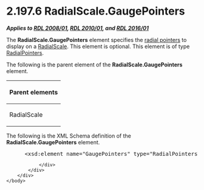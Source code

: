 <html dir="LTR" xmlns:mshelp="http://msdn.microsoft.com/mshelp" xmlns:ddue="http://ddue.schemas.microsoft.com/authoring/2003/5" xmlns:xlink="http://www.w3.org/1999/xlink" xmlns:tool="http://www.microsoft.com/tooltip">
    <head>
        <meta http-equiv="Content-Type" content="text/html; CHARSET=utf-8"></meta>
        <meta name="save" content="history"></meta>
        <title>2.197.6 RadialScale.GaugePointers</title>
        <xml>
            <mshelp:toctitle title="2.197.6 RadialScale.GaugePointers"></mshelp:toctitle>
            <mshelp:rltitle title="[MS-RDL]: RadialScale.GaugePointers"></mshelp:rltitle>
            <mshelp:keyword index="A" term="3385b9cc-1bc0-45df-8005-f0d08c34abec"></mshelp:keyword>
            <mshelp:attr name="DCSext.ContentType" value="open specification"></mshelp:attr>
            <mshelp:attr name="AssetID" value="3385b9cc-1bc0-45df-8005-f0d08c34abec"></mshelp:attr>
            <mshelp:attr name="TopicType" value="kbRef"></mshelp:attr>
            <mshelp:attr name="DCSext.Title" value="[MS-RDL]: RadialScale.GaugePointers" />
        </xml>
    </head>
    <body>
        <div id="header">
            <h1 class="heading">2.197.6 RadialScale.GaugePointers</h1>
        </div>
        <div id="mainSection">
            <div id="mainBody">
                <div id="allHistory" class="saveHistory"></div>
                <div id="sectionSection0" class="section" name="collapseableSection">
                    

<p><b><i>Applies to </i></b><a href="1e855f94-4617-47e4-b89e-0856c6cb420f.md"><b><i>RDL 2008/01</i></b></a><b><i>,
</i></b><a href="3428e690-a348-4ec7-8a6a-8efb42d2cdee.md"><b><i>RDL 2010/01</i></b></a><b><i>,
and </i></b><a href="52ce3983-2bfc-4e72-9359-42aaf5fe4509.md"><b><i>RDL 2016/01</i></b></a></p>

<p>The <b>RadialScale.GaugePointers</b> element specifies the <a href="b2482b3f-74ab-4ca8-a9e5-c07955011743.md#gt_41325275-2cae-4dba-9fde-53833f547fce">radial pointers</a> to display
on a <a href="86468d9f-c561-4b50-a689-5dfccfde8495.md">RadialScale</a>. This
element is optional. This element is of type <a href="9a9b33af-2433-4a0f-8582-67526774a089.md">RadialPointers</a>.</p>

<p>The following is the parent element of the <b>RadialScale.GaugePointers</b>
element.</p>

<table>
 <thead>
  <tr>
   <th>
   <p>Parent elements</p>
   </th>
  </tr>
 </thead>
 <tr>
  <td>
  <p>RadialScale </p>
  </td>
 </tr>
</table>

<p>The following is the XML Schema definition of the <b>RadialScale.GaugePointers</b>
element.</p>

<dl>
<dd>
<div><pre> &lt;xsd:element name=&quot;GaugePointers&quot; type=&quot;RadialPointersType&quot; minOccurs=&quot;0&quot; /&gt;
</pre></div>
</dd></dl>


                </div>
            </div>
        </div>
    </body>
</html>